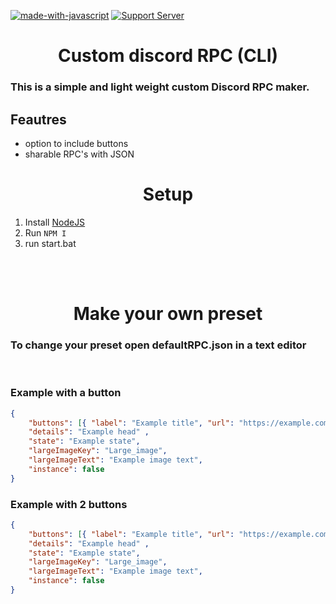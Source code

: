   [![made-with-javascript](https://img.shields.io/badge/Made%20with-JavaScript-1f425f.svg)](https://www.javascript.com)
  [![Support Server](https://img.shields.io/discord/591914197219016707.svg?color=7289da&label=Support-server&logo=discord&style=flat-square)](https://discord.gg/fkg9pbP42V)
 
<h1 align="center"> Custom discord RPC (CLI)</h1>


###  This is a simple and light weight custom Discord RPC maker.


## Feautres 
- option to include buttons
- sharable RPC's with JSON 
 


<h1 align="center"> Setup </h1> 

   1. Install [NodeJS](https://nodejs.org/en/)
   2. Run `NPM I`
   3. run start.bat  

   <br>
   <br>

<h1 align= "center"> Make your own preset </h1>
<h3>To change your preset open defaultRPC.json in a text editor</h3>

<br>

<h3>Example with a button</h3>

```json
{
    "buttons": [{ "label": "Example title", "url": "https://example.com"}],
    "details": "Example head" ,
    "state": "Example state",
    "largeImageKey": "Large_image",
    "largeImageText": "Example image text",
    "instance": false
} 
```

<h3>Example with 2 buttons</h3>

```json
{
    "buttons": [{ "label": "Example title", "url": "https://example.com"}, { "label": "Example title", "url": "https://example.com"}],
    "details": "Example head" ,
    "state": "Example state",
    "largeImageKey": "Large_image",
    "largeImageText": "Example image text",
    "instance": false
}
```